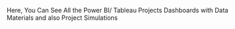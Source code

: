 Here, You Can See All the Power BI/ Tableau Projects Dashboards with Data Materials and also Project Simulations
